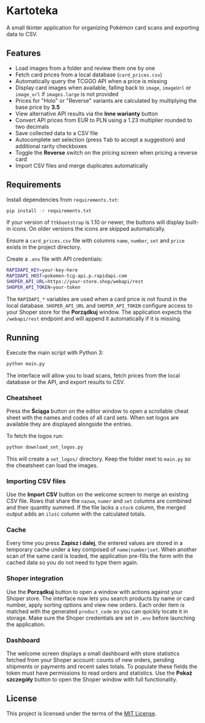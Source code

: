 # Kartoteka

A small tkinter application for organizing Pokémon card scans and exporting data to CSV.

## Features
- Load images from a folder and review them one by one
- Fetch card prices from a local database (`card_prices.csv`)
- Automatically query the TCGGO API when a price is missing
- Display card images when available, falling back to `image`,
  `imageUrl` or `image_url` if `images.large` is not provided
- Prices for "Holo" or "Reverse" variants are calculated by multiplying the
  base price by **3.5**
- View alternative API results via the **Inne warianty** button
- Convert API prices from EUR to PLN using a 1.23 multiplier rounded to two decimals
- Save collected data to a CSV file
- Autocomplete set selection (press <kbd>Tab</kbd> to accept a suggestion) and additional rarity checkboxes
- Toggle the **Reverse** switch on the pricing screen when pricing a reverse card
- Import CSV files and merge duplicates automatically

## Requirements
Install dependencies from `requirements.txt`:

```bash
pip install -r requirements.txt
```

If your version of `ttkbootstrap` is 1.10 or newer, the buttons will display
built-in icons. On older versions the icons are skipped automatically.

Ensure a `card_prices.csv` file with columns `name`, `number`, `set` and `price` exists in the project directory.

Create a `.env` file with API credentials:

```bash
RAPIDAPI_KEY=your-key-here
RAPIDAPI_HOST=pokemon-tcg-api.p.rapidapi.com
SHOPER_API_URL=https://your-store.shop/webapi/rest
SHOPER_API_TOKEN=your-token
```

The `RAPIDAPI_*` variables are used when a card price is not found in the local
database. `SHOPER_API_URL` and `SHOPER_API_TOKEN` configure access to your Shoper
store for the **Porządkuj** window. The application expects the `/webapi/rest`
endpoint and will append it automatically if it is missing.


## Running
Execute the main script with Python 3:

```bash
python main.py
```

The interface will allow you to load scans, fetch prices from the local database
or the API, and export results to CSV.

### Cheatsheet
Press the **Ściąga** button on the editor window to open a scrollable cheat sheet
with the names and codes of all card sets. When set logos are available they are
displayed alongside the entries.

To fetch the logos run:

```bash
python download_set_logos.py
```

This will create a `set_logos/` directory. Keep the folder next to `main.py` so
the cheatsheet can load the images.

### Importing CSV files
Use the **Import CSV** button on the welcome screen to merge an existing CSV
file. Rows that share the `nazwa`, `numer` and `set` columns are combined and
their quantity summed. If the file lacks a `stock` column, the merged output adds
an `ilość` column with the calculated totals.

### Cache
Every time you press **Zapisz i dalej**, the entered values are stored in a
temporary cache under a key composed of `name|number|set`. When another scan of
the same card is loaded, the application pre-fills the form with the cached
data so you do not need to type them again.

### Shoper integration
Use the **Porządkuj** button to open a window with actions against your Shoper
store. The interface now lets you search products by name or card number, apply
sorting options and view new orders. Each order item is matched with the
generated `product_code` so you can quickly locate it in storage. Make sure the
Shoper credentials are set in `.env` before launching the application.

### Dashboard
The welcome screen displays a small dashboard with store statistics fetched from
your Shoper account: counts of new orders, pending shipments or payments and
recent sales totals. To populate these fields the token must have permissions to
read orders and statistics. Use the **Pokaż szczegóły** button to open the Shoper
window with full functionality.

## License
This project is licensed under the terms of the [MIT License](LICENSE).
